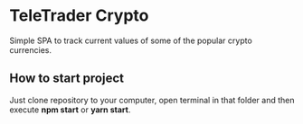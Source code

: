 # TeleTrader Crypto

Simple SPA to track current values of some of the popular crypto currencies.

## How to start project

Just clone repository to your computer, open terminal in that folder and then execute **npm start** or **yarn start**.
